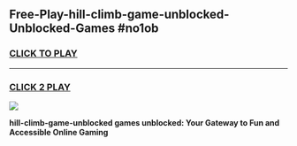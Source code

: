 
## Free-Play-hill-climb-game-unblocked-Unblocked-Games #no1ob
<h3>
<a href="https://news.freeplayer.one?title=hill-climb-game-unblocked&ref=8M">CLICK TO PLAY</a></h3>
<hr>

<h3>
<a href="https://news.freeplayer.one?title=hill-climb-game-unblocked&ref=8M">CLICK 2 PLAY</a>
  
</h3>

<a href="https://news.freeplayer.one?title=hill-climb-game-unblocked&ref=8M"><img src="https://clearcache.store/games.png"></a>


**hill-climb-game-unblocked games unblocked: Your Gateway to Fun and Accessible Online Gaming**
